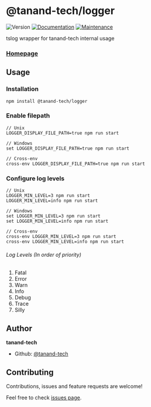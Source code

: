 # @tanand-tech/logger 
![Version](https://img.shields.io/badge/version-2.0.3-blue.svg?cacheSeconds=2592000)
[![Documentation](https://img.shields.io/badge/documentation-yes-brightgreen.svg)](https://github.com/tanand-tech/logger#readme)
[![Maintenance](https://img.shields.io/badge/Maintained%3F-yes-green.svg)](https://github.com/tanand-tech/logger/graphs/commit-activity)

tslog wrapper for tanand-tech internal usage

### [Homepage](https://github.com/tanand-tech/logger#readme)

## Usage

### Installation

```shell
npm install @tanand-tech/logger
```

### Enable filepath

```shell
// Unix
LOGGER_DISPLAY_FILE_PATH=true npm run start

// Windows
set LOGGER_DISPLAY_FILE_PATH=true npm run start

// Cross-env
cross-env LOGGER_DISPLAY_FILE_PATH=true npm run start
```

### Configure log levels

```shell
// Unix
LOGGER_MIN_LEVEL=3 npm run start
LOGGER_MIN_LEVEL=info npm run start

// Windows
set LOGGER_MIN_LEVEL=3 npm run start
set LOGGER_MIN_LEVEL=info npm run start

// Cross-env
cross-env LOGGER_MIN_LEVEL=3 npm run start
cross-env LOGGER_MIN_LEVEL=info npm run start
```

###### Log Levels (In order of priority)

1. Fatal
2. Error
3. Warn
4. Info
5. Debug
6. Trace
7. Silly

## Author

**tanand-tech**

* Github: [@tanand-tech](https://github.com/tanand-tech)

## Contributing

Contributions, issues and feature requests are welcome!

Feel free to check [issues page](https://github.com/tanand-tech/logger/issues).
